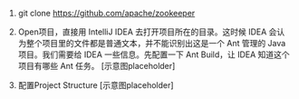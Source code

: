 

1. git clone https://github.com/apache/zookeeper

2. Open项目，直接用 IntelliJ IDEA 去打开项目所在的目录。这时候 IDEA 会认为整个项目里的文件都是普通文本，并不能识别出这是一个 Ant 管理的 Java 项目。我们需要给 IDEA 一些信息。先配置一下 Ant Build，让 IDEA 知道这个项目有哪些 Ant 任务。
[示意图placeholder]

3. 配置Project Structure
[示意图placeholder]


